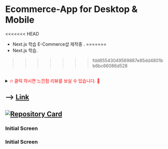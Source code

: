 # Ecommerce-App for Desktop & Mobile

<<<<<<< HEAD
- Next.js 학습 E-Commerce샵 제작중 .
=======
- Next.js 학습.
>>>>>>> fdd85543049569887e85dd4801bb6bc66086d528

##

<details>
<summary><span style="color:red">&#128293; 클릭 하시면 느낀점 리뷰를 보실 수 있습니다. &#128591;</span></summary>
<div markdown="1">       
  

</div>
</details>

##

## --> [Link](https://ecommerce-app-beta.vercel.app)

## [![Repository Card](https://widget.realdeveloper.pro/api/card?user=kdn0325&repo=ecommerce-app)](https://github.com/kdn0325/ecommerce-app')

### Initial Screen

### Initial Screen
